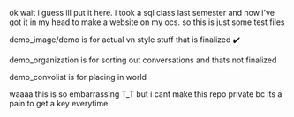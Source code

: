 ok wait i guess ill put it here. i took a sql class last semester and now i've got it in my head to make a website on my ocs. so this is just some test files

demo_image/demo is for actual vn style stuff that is finalized ✔️

demo_organization is for sorting out conversations and thats not finalized

demo_convolist is for placing in world

waaaa this is so embarrassing T_T but i cant make this repo private bc its a pain to get a key everytime
